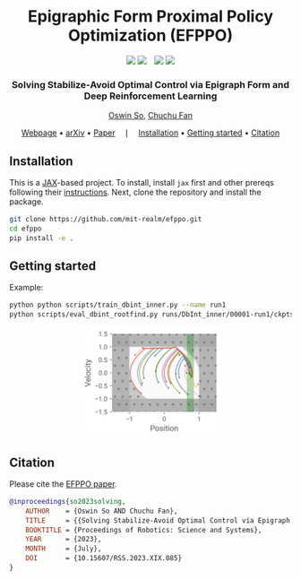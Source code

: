<div align="center">

# Epigraphic Form Proximal Policy Optimization (EFPPO)

</div>

<p align="center">
    <img src="https://upload.wikimedia.org/wikipedia/commons/c/ca/1x1.png" width="16%" />
    <img src="https://raw.githubusercontent.com/MIT-REALM/efppo/website/public/media/hopper.gif" width="32%" />
    &ensp;
    <img src="https://raw.githubusercontent.com/MIT-REALM/efppo/website/public/media/f16.gif" width="32%" />
    <img src="https://upload.wikimedia.org/wikipedia/commons/c/ca/1x1.png" width="16%" />
</p>

<div align="center">

### Solving Stabilize-Avoid Optimal Control via Epigraph Form and Deep Reinforcement Learning
[Oswin So](oswinso.xyz), [Chuchu Fan](https://chuchu.mit.edu)

[Webpage](https://mit-realm.github.io/efppo/) •
[arXiv](https://arxiv.org/abs/2305.14154) •
[Paper](https://arxiv.org/pdf/2305.14154.pdf) &ensp; ❘ &ensp;
[Installation](#installation) •
[Getting started](#getting-started) •
[Citation](#citation)

</div>

## Installation
This is a [JAX](https://github.com/google/jax)-based project. To install, install `jax` first and other prereqs following their [instructions](https://jax.readthedocs.io/en/latest/installation.html).
Next, clone the repository and install the package.
```bash
git clone https://github.com/mit-realm/efppo.git
cd efppo
pip install -e .
```

## Getting started
Example:
```bash
python python scripts/train_dbint_inner.py --name run1
python scripts/eval_dbint_rootfind.py runs/DbInt_inner/00001-run1/ckpts/00099999/default
```

<div align="center">
    <img src="media/dbint_example.jpg" width="50%" />
</div>

## Citation
Please cite the [EFPPO paper](https://arxiv.org/abs/2305.14154).
```bibtex
@inproceedings{so2023solving, 
    AUTHOR    = {Oswin So AND Chuchu Fan}, 
    TITLE     = {{Solving Stabilize-Avoid Optimal Control via Epigraph Form and Deep Reinforcement Learning}}, 
    BOOKTITLE = {Proceedings of Robotics: Science and Systems}, 
    YEAR      = {2023}, 
    MONTH     = {July},  
    DOI       = {10.15607/RSS.2023.XIX.085}  
} 
```